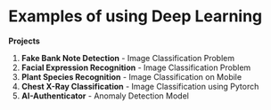 # Examples of using Deep Learning

**Projects**

1. **Fake Bank Note Detection** - Image Classification Problem
2. **Facial Expression Recognition** - Image Classification Problem
3. **Plant Species Recognition** - Image Classification on Mobile
4. **Chest X-Ray Classification** - Image Classification using Pytorch
5. **AI-Authenticator** - Anomaly Detection Model
